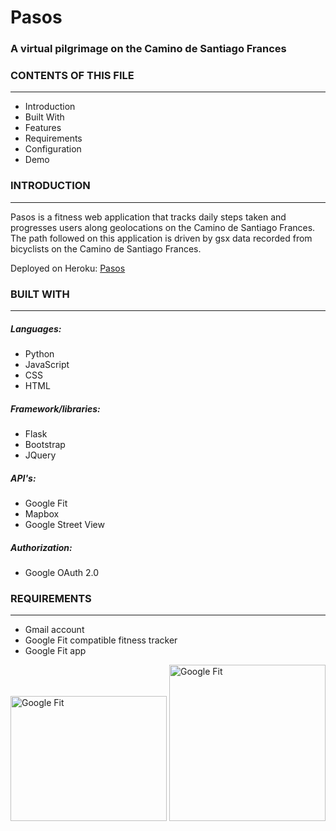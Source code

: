 # Pasos
### A virtual pilgrimage on the Camino de Santiago Frances

### CONTENTS OF THIS FILE
---------------------
 * Introduction
 * Built With
 * Features
 * Requirements
 * Configuration
 * Demo
 
### INTRODUCTION
------------
Pasos is a fitness web application that tracks daily steps taken and progresses users along geolocations on the Camino de Santiago Frances. The path followed on this application is driven by gsx data recorded from bicyclists on the Camino de Santiago Frances. 

Deployed on Heroku: [Pasos](https://pasos-app.herokuapp.com/)

### BUILT WITH
------------

##### Languages:
<ul>
 <li>Python</li> <li>JavaScript</li> <li>CSS</li> <li>HTML</li>
</ul>

##### Framework/libraries:
<ul>
 <li>Flask</li> <li>Bootstrap</li> <li>JQuery</li>
</ul>

##### API's:
<ul>
<li>Google Fit</li> <li>Mapbox</li> <li>Google Street View</li>
</ul>

##### Authorization:
<ul>
<li>Google OAuth 2.0</li>
</ul>


### REQUIREMENTS
------------
* Gmail account 
* Google Fit compatible fitness tracker 
* Google Fit app
   
<img src="https://lh3.googleusercontent.com/ir2-W48gf2uIorNfXw4UDmK1mbq0g79vqe-3JVz9urSlhKQjBT58o57ENqtZ71MovujW10qrVe-mhpiic_Dsrg=w320" alt="Google Fit" width="250" height="200"> <img src="https://lh5.googleusercontent.com/brlzyA1IPqc5p7xxH-MAIIrqw9tFkSE_PZfbhcgQUzOgbHwPT-nRutgNVwpDxppV2BpjMEpCQD0UjuUUSOTpFqQv_VCX-AWZDB1wnrar_dHUqnB2yISntb0d__XjR0dW1U8rAXwI" alt="Google Fit" width="250" height="250">





